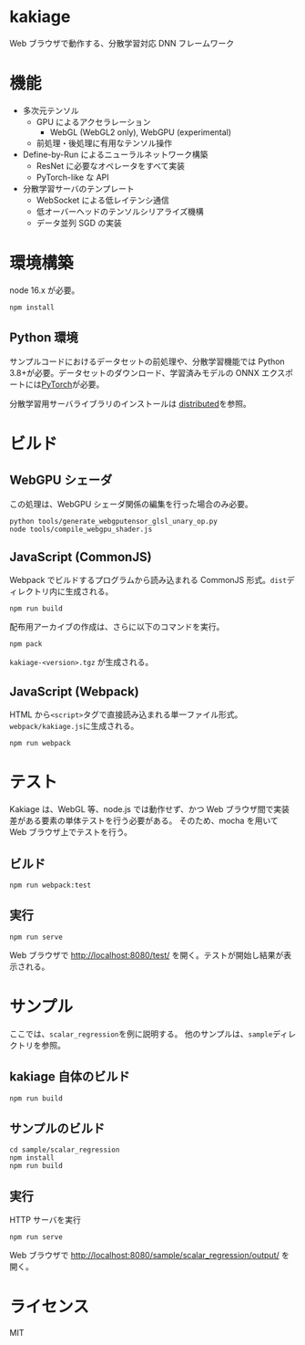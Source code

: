 # kakiage

Web ブラウザで動作する、分散学習対応 DNN フレームワーク

# 機能

- 多次元テンソル
  - GPU によるアクセラレーション
    - WebGL (WebGL2 only), WebGPU (experimental)
  - 前処理・後処理に有用なテンソル操作
- Define-by-Run によるニューラルネットワーク構築
  - ResNet に必要なオペレータをすべて実装
  - PyTorch-like な API
- 分散学習サーバのテンプレート
  - WebSocket による低レイテンシ通信
  - 低オーバーヘッドのテンソルシリアライズ機構
  - データ並列 SGD の実装

# 環境構築

node 16.x が必要。

```
npm install
```

## Python 環境

サンプルコードにおけるデータセットの前処理や、分散学習機能では Python 3.8+が必要。データセットのダウンロード、学習済みモデルの ONNX エクスポートには[PyTorch](https://pytorch.org/)が必要。

分散学習用サーバライブラリのインストールは [distributed](./distributed/)を参照。

# ビルド

## WebGPU シェーダ

この処理は、WebGPU シェーダ関係の編集を行った場合のみ必要。

```
python tools/generate_webgputensor_glsl_unary_op.py
node tools/compile_webgpu_shader.js
```

## JavaScript (CommonJS)

Webpack でビルドするプログラムから読み込まれる CommonJS 形式。`dist`ディレクトリ内に生成される。

```
npm run build
```

配布用アーカイブの作成は、さらに以下のコマンドを実行。

```
npm pack
```

`kakiage-<version>.tgz` が生成される。

## JavaScript (Webpack)

HTML から`<script>`タグで直接読み込まれる単一ファイル形式。`webpack/kakiage.js`に生成される。

```
npm run webpack
```

# テスト

Kakiage は、WebGL 等、node.js では動作せず、かつ Web ブラウザ間で実装差がある要素の単体テストを行う必要がある。
そのため、mocha を用いて Web ブラウザ上でテストを行う。

## ビルド

```
npm run webpack:test
```

## 実行

```
npm run serve
```

Web ブラウザで [http://localhost:8080/test/](http://localhost:8080/test/) を開く。テストが開始し結果が表示される。

# サンプル

ここでは、`scalar_regression`を例に説明する。
他のサンプルは、`sample`ディレクトリを参照。

## kakiage 自体のビルド

```
npm run build
```

## サンプルのビルド

```
cd sample/scalar_regression
npm install
npm run build
```

## 実行

HTTP サーバを実行

```
npm run serve
```

Web ブラウザで [http://localhost:8080/sample/scalar_regression/output/](http://localhost:8080/sample/scalar_regression/output/) を開く。

# ライセンス

MIT
